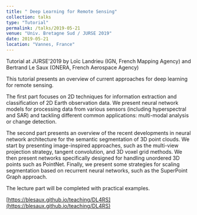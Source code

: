 ```yaml
---
title: " Deep Learning for Remote Sensing"
collection: talks
type: "Tutorial"
permalink: /talks/2019-05-21
venue: "Univ. Bretagne Sud / JURSE 2019"
date: 2019-05-21
location: "Vannes, France"
---
```


Tutorial at JURSE'2019 by Loïc Landrieu (IGN, French Mapping Agency) and Bertrand Le Saux (ONERA, French Aerospace Agency)

This tutorial presents an overview of current approaches for deep learning for remote sensing.

The first part focuses on 2D techniques for information extraction and classification of 2D Earth observation data. We present neural network models for processing data from various sensors (including hyperspectral and SAR) and tackling different common applications: multi-modal analysis or change detection.

The second part presents an overview of the recent developments in neural network architecture for the semantic segmentation of 3D point clouds. We start by presenting image-inspired approaches, such as the multi-view projection strategy, tangent convolution, and 3D voxel grid methods. We then present networks specifically designed for handling unordered 3D points such as PointNet. Finally, we present some strategies for scaling segmentation based on recurrent neural networks, such as the SuperPoint Graph approach.

The lecture part will be completed with practical examples.

[https://blesaux.github.io/teaching/DL4RS](https://blesaux.github.io/teaching/DL4RS)